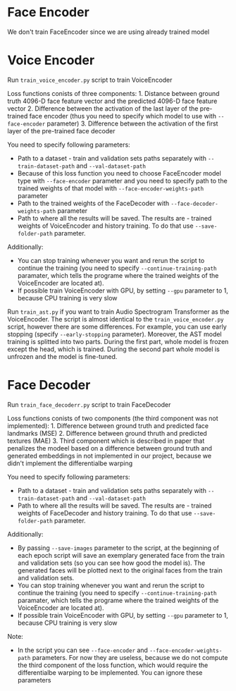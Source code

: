 # Face Encoder
We don't train FaceEncoder since we are using already trained model

# Voice Encoder
Run `train_voice_encoder.py` script to train VoiceEncoder

Loss functions conists of three components:
    1. Distance between ground truth 4096-D face feature vector and the predicted 4096-D face feature vector
    2. Difference between the activation of the last layer of the pre-trained face encoder (thus you need to specify which model to use with `--face-encoder` parameter)
    3. Difference between the activation of the first layer of the pre-trained face decoder

You need to specify following parameters:
- Path to a dataset - train and validation sets paths separately with `--train-dataset-path` and `--val-dataset-path`
- Because of this loss function you need to choose FaceEncoder model type with `--face-encoder` parameter and you need to specify path to the trained weights of that model with `--face-encoder-weights-path` parameter
- Path to the trained weights of the FaceDecoder with `--face-decoder-weights-path` parameter
- Path to where all the results will be saved. The results are - trained weights of VoiceEncoder and history training. To do that use `--save-folder-path` parameter.

Additionally:
- You can stop training whenever you want and rerun the script to continue the training (you need to specify `--continue-training-path` paramater, which tells the programe where the trained weights of the VoiceEncoder are located at).
- If possible train VoiceEncoder with GPU, by setting `--gpu` parameter to 1, because CPU training is very slow


Run `train_ast.py` if you want to train Audio Spectrogram Transformer as the VoiceEncoder. The script is almost identical to the `train_voice_encoder.py` script, however there are some differences. For example, you can use early stopping (specify `--early-stopping` parameter). Moreover, the AST model training is splitted into two parts. During the first part, whole model is frozen except the head, which is trained. During the second part whole model is unfrozen and the model is fine-tuned.

# Face Decoder

Run `train_face_decoderr.py` script to train FaceDecoder

Loss functions conists of two components (the third component was not implemented):
    1. Difference between ground truth and predicted face landmarks (MSE) 
    2. Difference between ground thruth and predicted textures (MAE)
    3. Third component which is described in paper that penalizes the modeel based on a difference between ground truth and generated embeddings in not implemented in our project, because we didn't implement the differentialbe warping

You need to specify following parameters:
- Path to a dataset - train and validation sets paths separately with `--train-dataset-path` and `--val-dataset-path`
- Path to where all the results will be saved. The results are - trained weights of FaceDecoder and history training. To do that use `--save-folder-path` parameter.

Additionally:
- By passing `--save-images` parameter to the script, at the beginning of each epoch script will save an exemplary generated face from the train and validation sets (so you can see how good the model is). The generated faces will be plotted next to the original faces from the train and validation sets.
- You can stop training whenever you want and rerun the script to continue the training (you need to specify `--continue-training-path` paramater, which tells the programe where the trained weights of the VoiceEncoder are located at).
- If possible train VoiceEncoder with GPU, by setting `--gpu` parameter to 1, because CPU training is very slow

Note:
- In the script you can see `--face-encoder` and `--face-encoder-weights-path` parameters. For now they are useless, because we do not compute the third component of the loss function, which would require the differentialbe warping to be implemented. You can ignore these parameters